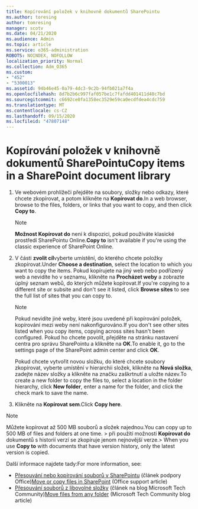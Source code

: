 ```yaml
---
title: Kopírování položek v knihovně dokumentů SharePointu
ms.author: toresing
author: tomresing
manager: scotv
ms.date: 04/21/2020
ms.audience: Admin
ms.topic: article
ms.service: o365-administration
ROBOTS: NOINDEX, NOFOLLOW
localization_priority: Normal
ms.collection: Adm_O365
ms.custom:
- "452"
- "5300013"
ms.assetid: 94b46e45-0a79-4dc3-9c2b-94fb021a7f4a
ms.openlocfilehash: 8d7b2b6c997faf057be1c7fafdd401411d48c7bd
ms.sourcegitcommit: c6692ce0fa1358ec3529e59ca0ecdfdea4cdc759
ms.translationtype: MT
ms.contentlocale: cs-CZ
ms.lasthandoff: 09/15/2020
ms.locfileid: "47807148"
---
```

# <a name="copy-items-in-a-sharepoint-document-library"></a><span data-ttu-id="28498-102">Kopírování položek v knihovně dokumentů SharePointu</span><span class="sxs-lookup"><span data-stu-id="28498-102">Copy items in a SharePoint document library</span></span>

1. <span data-ttu-id="28498-103">Ve webovém prohlížeči přejděte na soubory, složky nebo odkazy, které chcete zkopírovat, a potom klikněte na **Kopírovat do**.</span><span class="sxs-lookup"><span data-stu-id="28498-103">In a web browser, browse to the files, folders, or links that you want to copy, and then click **Copy to**.</span></span>

    > [!NOTE]
    > <span data-ttu-id="28498-104">**Možnost Kopírovat do** není k dispozici, pokud používáte klasické prostředí SharePointu Online.</span><span class="sxs-lookup"><span data-stu-id="28498-104">**Copy to** isn't available if you're using the classic experience of SharePoint Online.</span></span>
  
2. <span data-ttu-id="28498-105">V části **zvolit cíl**vyberte umístění, do kterého chcete položky zkopírovat.</span><span class="sxs-lookup"><span data-stu-id="28498-105">Under **Choose a destination**, select the location to which you want to copy the items.</span></span> <span data-ttu-id="28498-106">Pokud kopírujete na jiný web nebo podřízený web a nevidíte ho v seznamu, klikněte na **Procházet weby** a zobrazte úplný seznam webů, do kterých můžete kopírovat.</span><span class="sxs-lookup"><span data-stu-id="28498-106">If you're copying to a different site or subsite and don't see it listed, click **Browse sites** to see the full list of sites that you can copy to.</span></span>

    > [!NOTE]
    > <span data-ttu-id="28498-107">Pokud nevidíte jiné weby, které jsou uvedené při kopírování položek, kopírování mezi weby není nakonfigurováno.</span><span class="sxs-lookup"><span data-stu-id="28498-107">If you don't see other sites listed when you copy items, copying across sites hasn't been configured.</span></span> <span data-ttu-id="28498-108">Pokud ho chcete povolit, přejděte na stránku nastavení centra pro správu SharePointu a klikněte na **OK**.</span><span class="sxs-lookup"><span data-stu-id="28498-108">To enable it, go to the settings page of the SharePoint admin center and click **OK**.</span></span>
  
    <span data-ttu-id="28498-109">Pokud chcete vytvořit novou složku, do které chcete soubory zkopírovat, vyberte umístění v hierarchii složek, klikněte na **Nová složka**, zadejte název složky a klikněte na značku zaškrtnutí a uložte název.</span><span class="sxs-lookup"><span data-stu-id="28498-109">To create a new folder to copy the files to, select a location in the folder hierarchy, click **New folder**, enter a name for the folder, and click the check mark to save the name.</span></span>

3. <span data-ttu-id="28498-110">Klikněte na **Kopírovat sem**.</span><span class="sxs-lookup"><span data-stu-id="28498-110">Click **Copy here**.</span></span>

> [!NOTE]
> <span data-ttu-id="28498-111">Můžete kopírovat až 500 MB souborů a složek najednou.</span><span class="sxs-lookup"><span data-stu-id="28498-111">You can copy up to 500 MB of files and folders at one time.</span></span> <span data-ttu-id="28498-112">> při použití možnosti **Kopírovat do** dokumentů s historií verzí se zkopíruje jenom nejnovější verze.</span><span class="sxs-lookup"><span data-stu-id="28498-112">>  When you use **Copy to** with documents that have version history, only the latest version is copied.</span></span>
  
<span data-ttu-id="28498-113">Další informace najdete tady:</span><span class="sxs-lookup"><span data-stu-id="28498-113">For more information, see:</span></span>

 - <span data-ttu-id="28498-114">[Přesouvání nebo kopírování souborů v SharePointu](https://support.office.com/article/move-or-copy-files-in-sharepoint-00e2f483-4df3-46be-a861-1f5f0c1a87bc) (článek podpory Office)</span><span class="sxs-lookup"><span data-stu-id="28498-114">[Move or copy files in SharePoint](https://support.office.com/article/move-or-copy-files-in-sharepoint-00e2f483-4df3-46be-a861-1f5f0c1a87bc) (Office support article)</span></span>
 - <span data-ttu-id="28498-115">[Přesouvání souborů z libovolné složky](https://techcommunity.microsoft.com/t5/Microsoft-SharePoint-Blog/Now-move-files-anywhere-in-Office-365-SharePoint-and-OneDrive/ba-p/146973) (článek na blog Microsoft Tech Community)</span><span class="sxs-lookup"><span data-stu-id="28498-115">[Move files from any folder](https://techcommunity.microsoft.com/t5/Microsoft-SharePoint-Blog/Now-move-files-anywhere-in-Office-365-SharePoint-and-OneDrive/ba-p/146973) (Microsoft Tech Community blog article)</span></span>   